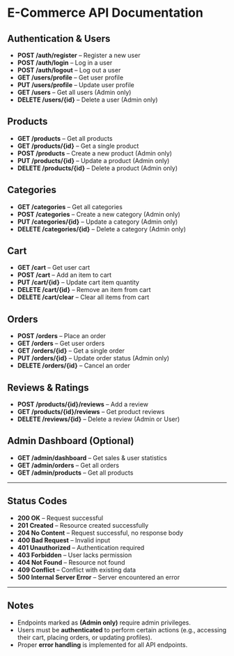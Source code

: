 # E-Commerce API Documentation

## Authentication & Users

- **POST /auth/register** – Register a new user
- **POST /auth/login** – Log in a user
- **POST /auth/logout** – Log out a user
- **GET /users/profile** – Get user profile
- **PUT /users/profile** – Update user profile
- **GET /users** – Get all users (Admin only)
- **DELETE /users/{id}** – Delete a user (Admin only)

## Products

- **GET /products** – Get all products
- **GET /products/{id}** – Get a single product
- **POST /products** – Create a new product (Admin only)
- **PUT /products/{id}** – Update a product (Admin only)
- **DELETE /products/{id}** – Delete a product (Admin only)

## Categories

- **GET /categories** – Get all categories
- **POST /categories** – Create a new category (Admin only)
- **PUT /categories/{id}** – Update a category (Admin only)
- **DELETE /categories/{id}** – Delete a category (Admin only)

## Cart

- **GET /cart** – Get user cart
- **POST /cart** – Add an item to cart
- **PUT /cart/{id}** – Update cart item quantity
- **DELETE /cart/{id}** – Remove an item from cart
- **DELETE /cart/clear** – Clear all items from cart

## Orders

- **POST /orders** – Place an order
- **GET /orders** – Get user orders
- **GET /orders/{id}** – Get a single order
- **PUT /orders/{id}** – Update order status (Admin only)
- **DELETE /orders/{id}** – Cancel an order

## Reviews & Ratings

- **POST /products/{id}/reviews** – Add a review
- **GET /products/{id}/reviews** – Get product reviews
- **DELETE /reviews/{id}** – Delete a review (Admin or User)

## Admin Dashboard (Optional)

- **GET /admin/dashboard** – Get sales & user statistics
- **GET /admin/orders** – Get all orders
- **GET /admin/products** – Get all products

---

## Status Codes

- **200 OK** – Request successful
- **201 Created** – Resource created successfully
- **204 No Content** – Request successful, no response body
- **400 Bad Request** – Invalid input
- **401 Unauthorized** – Authentication required
- **403 Forbidden** – User lacks permission
- **404 Not Found** – Resource not found
- **409 Conflict** – Conflict with existing data
- **500 Internal Server Error** – Server encountered an error

---

## Notes

- Endpoints marked as **(Admin only)** require admin privileges.
- Users must be **authenticated** to perform certain actions (e.g., accessing their cart, placing orders, or updating profiles).
- Proper **error handling** is implemented for all API endpoints.
